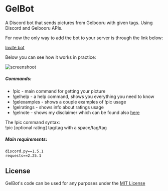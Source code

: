 # GelBot

A Discord bot that sends pictures from Gelbooru with given tags. Using Discord and Gelbooru APIs.

For now the only way to add the bot to your server is through the link below:

[Invite bot](https://discord.com/api/oauth2/authorize?client_id=792404596688683019&permissions=117760&scope=bot)

Below you can see how it works in practice:

![screenshoot](screenshoot.png)

##### Commands:
- !pic - main command for getting your picture
- !gelhelp - a help command, shows you everything you need to know
- !gelexamples - shows a couple examples of !pic usage
- !gelratings - shows info about ratings usage
- !gelnote - shows my disclaimer which can be found also [here](https://github.com/bubo-py/GelBot/blob/master/source/notes.py)

The !pic command syntax:  
!pic [optional rating] tag/tag with a space/tag/tag


##### Main requirements:
```
discord.py==1.5.1
requests==2.25.1
```

## License
GelBot's code can be used for any purposes under the [MIT License](LICENSE)
